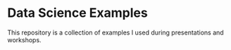 # Data Science Examples
This repository is a collection of examples I used during presentations and workshops.